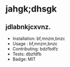 <!DOCTYPE html>
  <html lang="en">
  <head>
    <meta charset="UTF-8">
    <meta http-equiv="X-UA-Compatible" content="ie=edge">
    <link rel="stylesheet" href="https://maxcdn.bootstrapcdn.com/bootstrap/4.0.0/css/bootstrap.min.css">
    <title>jahgk;dhsgk</title>
  </head>
  <body>
  <div class="jumbotron jumbotron-fluid">
  <div class="container">
  <h1 class="display-4">jahgk;dhsgk</h1>
    <h2 class="display-4">jdlabnkjcxvnz.</h2>
    <ul class="list-group">
        <li class="list-group-item">Installation: bf,mnzm,bnzc</li>
        <li class="list-group-item">Usage : bf,mnzm,bnzc</li>
        <li class="list-group-item">Contributing: bdzfbdfz</li>
        <li class="list-group-item">Tests: dbzfdfb</li>
      <li class="list-group-item" id="badge">Badge: MIT</li> 
        </ul>
  </div>
</div>
